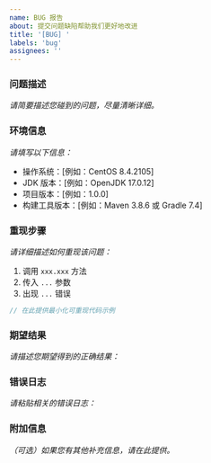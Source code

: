 ```yaml
---
name: BUG 报告
about: 提交问题缺陷帮助我们更好地改进
title: '[BUG] '
labels: 'bug'
assignees: ''
---
```


### 问题描述

*请简要描述您碰到的问题，尽量清晰详细。*

### 环境信息

*请填写以下信息：*

* 操作系统：[例如：CentOS 8.4.2105]
* JDK 版本：[例如：OpenJDK 17.0.12]
* 项目版本：[例如：1.0.0]
* 构建工具版本：[例如：Maven 3.8.6 或 Gradle 7.4]

### 重现步骤

*请详细描述如何重现该问题：*

1. 调用 `xxx.xxx` 方法
2. 传入 `...` 参数
3. 出现 `...` 错误

```java
// 在此提供最小化可重现代码示例
```

### 期望结果

*请描述您期望得到的正确结果：*

### 错误日志

*请粘贴相关的错误日志：*

### 附加信息

*（可选）如果您有其他补充信息，请在此提供。*
